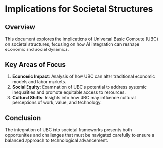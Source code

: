# Implications for Societal Structures

## Overview
This document explores the implications of Universal Basic Compute (UBC) on societal structures, focusing on how AI integration can reshape economic and social dynamics.

## Key Areas of Focus
1. **Economic Impact**: Analysis of how UBC can alter traditional economic models and labor markets.
2. **Social Equity**: Examination of UBC's potential to address systemic inequalities and promote equitable access to resources.
3. **Cultural Shifts**: Insights into how UBC may influence cultural perceptions of work, value, and technology.

## Conclusion
The integration of UBC into societal frameworks presents both opportunities and challenges that must be navigated carefully to ensure a balanced approach to technological advancement.

